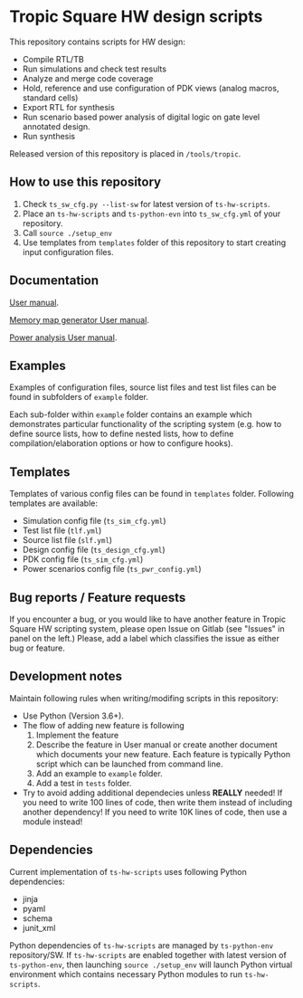# Tropic Square HW design scripts

This repository contains scripts for HW design:
- Compile RTL/TB
- Run simulations and check test results
- Analyze and merge code coverage
- Hold, reference and use configuration of PDK views (analog macros, standard cells)
- Export RTL for synthesis
- Run scenario based power analysis of digital logic on gate level annotated design.
- Run synthesis

Released version of this repository is placed in `/tools/tropic`.

## How to use this repository

1. Check `ts_sw_cfg.py --list-sw` for latest version of `ts-hw-scripts`.
2. Place an `ts-hw-scripts` and `ts-python-evn` into `ts_sw_cfg.yml` of your repository.
3. Call `source ./setup_env`
4. Use templates from `templates` folder of this repository to start creating
   input configuration files.

## Documentation

[User manual](https://tropic-gitlab.corp.sldev.cz/internal/development-environment/ts-hw-scripts/-/jobs/artifacts/master/raw/public/ts_sim_user_guide.pdf?job=build_docs).

[Memory map generator User manual](https://tropic-gitlab.corp.sldev.cz/internal/development-environment/ts-hw-scripts/-/jobs/artifacts/master/raw/public/ts_mem_map_generate_user_guide.pdf?job=build_docs).

[Power analysis User manual](https://tropic-gitlab.corp.sldev.cz/internal/development-environment/ts-hw-scripts/-/jobs/artifacts/master/raw/public/ts_pwr_user_guide.pdf?job=build_docs).

## Examples

Examples of configuration files, source list files and test list files can be
found in subfolders of `example` folder.

Each sub-folder within `example` folder contains an example which demonstrates
particular functionality of the scripting system (e.g. how to define source
lists, how to define nested lists, how to define compilation/elaboration options
or how to configure hooks).

## Templates

Templates of various config files can be found in `templates` folder. Following
templates are available:
  - Simulation config file (`ts_sim_cfg.yml`)
  - Test list file (`tlf.yml`)
  - Source list file (`slf.yml`)
  - Design config file (`ts_design_cfg.yml`)
  - PDK config file (`ts_sim_cfg.yml`)
  - Power scenarios config file (`ts_pwr_config.yml`)

## Bug reports / Feature requests

If you encounter a bug, or you would like to have another feature in Tropic
Square HW scripting system, please open Issue on Gitlab (see "Issues" in
panel on the left.) Please, add a label which classifies the issue as either
bug or feature.

## Development notes

Maintain following rules when writing/modifing scripts in this repository:
- Use Python (Version 3.6+).
- The flow of adding new feature is following
  1. Implement the feature
  2. Describe the feature in User manual or create another document which documents
     your new feature. Each feature is typically Python script which can be launched
     from command line.
  3. Add an example to `example` folder.
  4. Add a test in `tests` folder.
- Try to avoid adding additional dependecies unless **REALLY** needed! If you need
  to write 100 lines of code, then write them instead of including another
  dependency! If you need to write 10K lines of code, then use a module instead!

## Dependencies

Current implementation of `ts-hw-scripts` uses following Python dependencies:
- jinja
- pyaml
- schema
- junit_xml

Python dependencies of `ts-hw-scripts` are managed by `ts-python-env` repository/SW.
If `ts-hw-scripts` are enabled together with latest version of `ts-python-env`, then
launching `source ./setup_env` will launch Python virtual environment which contains
necessary Python modules to run `ts-hw-scripts`.
